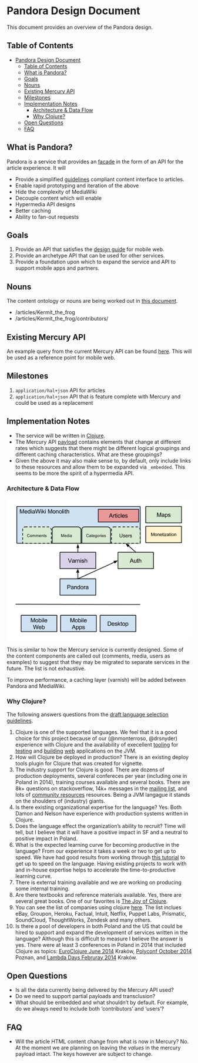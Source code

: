 # Pandora Design Document

This document provides an overview of the Pandora design. 

## Table of Contents

- [Pandora Design Document](#pandora-design-document)
    - [Table of Contents](#table-of-contents)
    - [What is Pandora?](#what-is-pandora)
    - [Goals](#goals)
    - [Nouns](#nouns)
    - [Existing Mercury API](#existing-mercury-api)
    - [Milestones](#milestones)
    - [Implementation Notes](#implementation-notes)
        - [Architecture & Data Flow](#architecture--data-flow)
        - [Why Clojure?](#why-clojure)
    - [Open Questions](#open-questions)
    - [FAQ](#faq)

## What is Pandora?

Pandora is a service that provides an
[facade](http://en.wikipedia.org/wiki/Facade_pattern) in the form of an API for
the article experience. It will

 * Provide a simplified
	 [guidelines](https://github.com/Wikia/guidelines/tree/master/APIDesign)
	 compliant content interface to articles.
 * Enable rapid prototyping and iteration of the above
 * Hide the complexity of MediaWiki
 * Decouple content which will enable
  * Hypermedia API designs
  * Better caching
  * Ability to fan-out requests


## Goals

 1. Provide an API that satisfies the [design
    guide](https://github.com/Wikia/guidelines/tree/master/APIDesign) for mobile
    web.
 2. Provide an archetype API that can be used for other services.
 3. Provide a foundation upon which to expand the service and API to support
    mobile apps and partners.

## Nouns

The content ontology or nouns are being worked out in [this
document](https://docs.google.com/document/d/1N_AFFmdzmjtzTK8g4LOcrC7RdEi9bXy_j-UyihKssTs/edit?usp=sharing).

 * /articles/Kermit_the_frog
 * /articles/Kermit_the_frog/contributors/

## Existing Mercury API

An example query from the current Mercury API can be found
[here](http://muppet.wikia.com/api/v1/Mercury/Article?title=Kermit%20the%20Frog).
This will be used as a reference point for mobile web.

## Milestones

 1. `application/hal+json` API for articles
 2. `application/hal+json` API that is feature complete with Mercury and could be
   used as a replacement


## Implementation Notes

 * The service will be written in [Clojure](http://clojure.org/).
 * The Mercury API
   [payload](http://muppet.wikia.com/api/v1/Mercury/Article?title=Kermit%20the%20Frog)
	 contains elements that change at different rates which suggests that there might
	 be different logical groupings and different caching characteristics. What
	 are these groupings?
 * Given the above it may also make sense to, by default, only include links to
	 these resources and allow them to be expanded via `_embedded`. This seems to
	 be more the spirit of a hypermedia API.

### Architecture & Data Flow

![Pandora Architecture](assets/pandora-arch.png)

This is similar to how the Mercury service is currently designed. Some of the
content components are called out (comments, media, users as examples) to
suggest that they may be migrated to separate services in the future. The list
is not exhaustive.

To improve performance, a caching layer (varnish) will be added between Pandora
and MediaWiki.

### Why Clojure?

The following answers questions from the [draft language selection
guidelines](https://github.com/Wikia/guidelines/blob/language-selection/Process/ProgrammingLanguageSelection.md).

 1. Clojure is one of the supported languages. We feel that it is a good choice
    for this project because of our (@nmonterroso, @drsnyder) experience with
    Clojure and the availability of execellent
    [tooling](http://www.http-kit.org/index.html) for
    [testing](https://github.com/marick/Midje) and
    [building](http://clojure-liberator.github.io/liberator/)
    [web](https://github.com/ring-clojure/ring)
    applications on the JVM.
 2. How will Clojure be deployed in production? There is an existing deploy
    tools plugin for Clojure that was created for vignette.
 3. The industry support for Clojure is good. There are dozens of production
    deployments, several confereces per year (including one in Poland in 2014),
    training courses available and several books. There are 8k+ questions on
    stackoverflow, 14k+ messages in the [mailing
    list](https://groups.google.com/forum/#!forum/clojure), and lots of [community
    resources](http://clojure.org/community) resources. Being a JVM langague it stands on
    the shoulders of (industry) giants.
 4. Is there existing organizational expertise for the language? Yes. Both Damon
    and Nelson have experience with production systems written in Clojure.
 5. Does the language effect the organization’s ability to recruit? Time will
    tell, but I believe that it will have a positive impact in SF and a neutral
    to positive impact in Poland.
 6. What is the expected learning curve for becoming productive in the language?
    From our experience it takes a week or two to get up to speed. We have had
    good results from working through [this
    tutorial](http://iloveponies.github.io/) to get up to speed on the language.
    Having existing projects to work with and in-house expertise helps to
    accelerate the time-to-productive learning curve.
 7. There is external training available and we are working on producing some
    internal training.
 8. Are there textbooks and reference materials available. Yes, there are
    several great books. One of our favorites is [The Joy of
    Clojure](http://www.joyofclojure.com/).
 9. You can see the list of companies using clojure
    [here](http://clojure.org/Companies). The list inclues eBay, Groupon,
    Heroku, Factual, Intuit, Netflix, Puppet Labs, Prismatic, SoundCloud,
    ThoughtWorks, Zendesk and many others.
 10. Is there a pool of developers in both Poland and the US that could be hired
     to support and expand the development of services written in the language?
     Although this is difficult to measure I believe the answer is yes. There
     were at least 3 conferences in Poland in 2014 that included Clojure as
     topics: [EuroClojure June 2014](http://euroclojure.com/2014/) Kraków,
     [Polyconf October 2014](http://polyconf.com/) Poznan, and [Lambda Days
     Februray 2014](http://www.lambdadays.org/) Kraków.

## Open Questions

 * Is all the data currently being delivered by the Mercury API used?
 * Do we need to support partial payloads and transclusion?
 * What should be embedded and what shouldn’t by default. For example, do we
	 always need to include both ‘contributors’ and ‘users’?

## FAQ

 * Will the article HTML content change from what is now in Mercury?
   No. At the moment we are planning on leaving the *values* in the mercury
	 payload intact. The keys however are subject to change.
